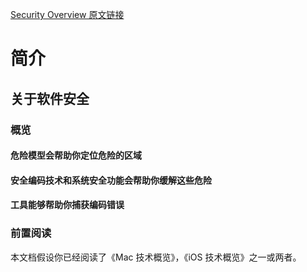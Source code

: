 [Security Overview 原文链接](https://developer.apple.com/library/content/documentation/Security/Conceptual/Security_Overview/Introduction/Introduction.html#//apple_ref/doc/uid/TP30000976)

# 简介
## 关于软件安全

### 概览

#### 危险模型会帮助你定位危险的区域

#### 安全编码技术和系统安全功能会帮助你缓解这些危险

#### 工具能够帮助你捕获编码错误

### 前置阅读

本文档假设你已经阅读了《Mac 技术概览》，《iOS 技术概览》之一或两者。
